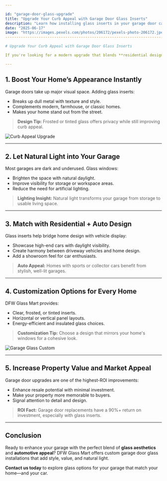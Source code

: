 ```yaml
---

id: "garage-door-glass-upgrade"
title: "Upgrade Your Curb Appeal with Garage Door Glass Inserts"
description: "Learn how installing glass inserts in your garage door can enhance your home's exterior design, boost natural light, and increase property value—with expert service from DFW Glass Mart."
date: "2025-06-17"
image: "https://images.pexels.com/photos/206172/pexels-photo-206172.jpeg"
-------------------------------------------------------------------------------------------------------------------------------------------------------------------------------------------------------------------------------------------

# Upgrade Your Curb Appeal with Garage Door Glass Inserts

If you're looking for a modern upgrade that blends **residential design** and **automotive convenience**, glass inserts in your garage door are a perfect solution. At **DFW Glass Mart**, we install custom-fit garage door glass to give your home's exterior a sleek, upscale finish.

---
```


## 1. **Boost Your Home’s Appearance Instantly**

Garage doors take up major visual space. Adding glass inserts:

* Breaks up dull metal with texture and style.
* Complements modern, farmhouse, or classic homes.
* Makes your home stand out from the street.

> **Design Tip:** Frosted or tinted glass offers privacy while still improving curb appeal.

![Curb Appeal Upgrade](https://images.pexels.com/photos/106399/pexels-photo-106399.jpeg)

---

## 2. **Let Natural Light into Your Garage**

Most garages are dark and underused. Glass windows:

* Brighten the space with natural daylight.
* Improve visibility for storage or workspace areas.
* Reduce the need for artificial lighting.

> **Lighting Insight:** Natural light transforms your garage from storage to usable living space.


---

## 3. **Match with Residential + Auto Design**

Glass inserts help bridge home design with vehicle display:

* Showcase high-end cars with daylight visibility.
* Create harmony between driveway vehicles and home design.
* Add a showroom feel for car enthusiasts.

> **Auto Appeal:** Homes with sports or collector cars benefit from stylish, well-lit garages.


---

## 4. **Customization Options for Every Home**

DFW Glass Mart provides:

* Clear, frosted, or tinted inserts.
* Horizontal or vertical panel layouts.
* Energy-efficient and insulated glass choices.

> **Customization Tip:** Choose a design that mirrors your home's windows for a cohesive look.

![Garage Glass Custom](https://images.pexels.com/photos/164558/pexels-photo-164558.jpeg)

---

## 5. **Increase Property Value and Market Appeal**

Garage door upgrades are one of the highest-ROI improvements:

* Enhance resale potential with minimal investment.
* Make your property more memorable to buyers.
* Signal attention to detail and design.

> **ROI Fact:** Garage door replacements have a 90%+ return on investment, especially with glass inserts.


---

## Conclusion

Ready to enhance your garage with the perfect blend of **glass aesthetics** and **automotive appeal**? DFW Glass Mart offers custom garage door glass installations that add style, value, and natural light.

**Contact us today** to explore glass options for your garage that match your home—and your car.
